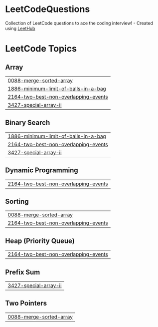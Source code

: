 # LeetCodeQuestions
Collection of LeetCode questions to ace the coding interview! - Created using [LeetHub](https://github.com/QasimWani/LeetHub)

<!---LeetCode Topics Start-->
# LeetCode Topics
## Array
|  |
| ------- |
| [0088-merge-sorted-array](https://github.com/prabusubra/LeetCodeQuestions/tree/master/0088-merge-sorted-array) |
| [1886-minimum-limit-of-balls-in-a-bag](https://github.com/prabusubra/LeetCodeQuestions/tree/master/1886-minimum-limit-of-balls-in-a-bag) |
| [2164-two-best-non-overlapping-events](https://github.com/prabusubra/LeetCodeQuestions/tree/master/2164-two-best-non-overlapping-events) |
| [3427-special-array-ii](https://github.com/prabusubra/LeetCodeQuestions/tree/master/3427-special-array-ii) |
## Binary Search
|  |
| ------- |
| [1886-minimum-limit-of-balls-in-a-bag](https://github.com/prabusubra/LeetCodeQuestions/tree/master/1886-minimum-limit-of-balls-in-a-bag) |
| [2164-two-best-non-overlapping-events](https://github.com/prabusubra/LeetCodeQuestions/tree/master/2164-two-best-non-overlapping-events) |
| [3427-special-array-ii](https://github.com/prabusubra/LeetCodeQuestions/tree/master/3427-special-array-ii) |
## Dynamic Programming
|  |
| ------- |
| [2164-two-best-non-overlapping-events](https://github.com/prabusubra/LeetCodeQuestions/tree/master/2164-two-best-non-overlapping-events) |
## Sorting
|  |
| ------- |
| [0088-merge-sorted-array](https://github.com/prabusubra/LeetCodeQuestions/tree/master/0088-merge-sorted-array) |
| [2164-two-best-non-overlapping-events](https://github.com/prabusubra/LeetCodeQuestions/tree/master/2164-two-best-non-overlapping-events) |
## Heap (Priority Queue)
|  |
| ------- |
| [2164-two-best-non-overlapping-events](https://github.com/prabusubra/LeetCodeQuestions/tree/master/2164-two-best-non-overlapping-events) |
## Prefix Sum
|  |
| ------- |
| [3427-special-array-ii](https://github.com/prabusubra/LeetCodeQuestions/tree/master/3427-special-array-ii) |
## Two Pointers
|  |
| ------- |
| [0088-merge-sorted-array](https://github.com/prabusubra/LeetCodeQuestions/tree/master/0088-merge-sorted-array) |
<!---LeetCode Topics End-->